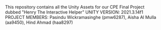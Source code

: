 This repository contains all the Unity Assets for our CPE Final Project dubbed "Henry The Interactive Helper"
UNITY VERSION: 2021.3.14f1
PROJECT MEMBERS: Pasindu Wickramasinghe (pmw6287), Aisha Al Mulla (aa9450), Hind Ahmad (haa8297)
